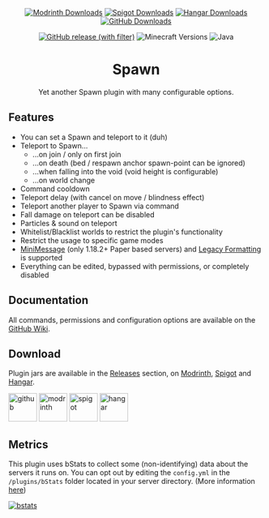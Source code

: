 <div align="center">

[![Modrinth Downloads](https://img.shields.io/modrinth/dt/spawn?style=flat-square&logo=modrinth&labelColor=3A3025&color=407F35)](https://modrinth.com/plugin/spawn)
[![Spigot Downloads](https://img.shields.io/spiget/downloads/106188?style=flat-square&logo=image/png;base64,iVBORw0KGgoAAAANSUhEUgAAABAAAAAQBAMAAADt3eJSAAAAD1BMVEVHcEwAAAD/0ADi6D86RuhWkE5HAAAAAXRSTlMAQObYZgAAAFBJREFUeJxljdERgDAIQ8OdAxicgHQCZQH3n0pqrT99P7y7QADAYkfHiIHFJ4yRwDWlDaHy7IPeMupOUkvVFiu5XL3hyLBXjIT/nfPLdq/yAL5yBqT7qDihAAAAAElFTkSuQmCC&labelColor=3A3025&color=407F35)](https://www.spigotmc.org/resources/106188)
[![Hangar Downloads](https://img.shields.io/badge/dynamic/json?url=https://hangar.papermc.io/api/v1/projects/rockquiet/Spawn&query=$.stats.downloads&style=flat-square&logo=image/png;base64,iVBORw0KGgoAAAANSUhEUgAAABkAAAAgBAMAAAAVss41AAAAJFBMVEVHcEz///////////////////////////////////////////8Uel1nAAAAC3RSTlMAH47fTa3EafI0C3ZKri0AAADwSURBVHicTZGvC8JQEMdPDeKSYBEsEwSFFbGJZcVkMRiEV7S6IgiCWNS6ZlBhxWZ3/ti8f87bfbfplePDvXff7/s+Iqlyr0p5FQy/3JwuzBw2s9GAk5qAaozqK3mAaKkL09FcR3XAE9cc0ELB8hVC6KfX4qtSCdQ+6LCB9TWYGyndt7LVzVbufQ7Pk8xJW9S9qEqwPORQ7Nop1Tk2zGNS8VfALWld0N3hk7QdTr7NM1DyQA9HT5qEHuZTmTLPaKvkzchaCQUgW0wOx3jD22goVypCwc2DFvVRlnWhIzk08uSttfj8/QMd/c3fJ9HNRv8CUjKn1XnSu4wAAAAASUVORK5CYII=&label=Downloads&labelColor=3A3025&color=407F35)](https://hangar.papermc.io/rockquiet/Spawn)
[![GitHub Downloads](https://img.shields.io/github/downloads/rockquiet/joinprotection/total?style=flat-square&logo=github&labelColor=3A3025&color=407F35)](https://github.com/rockquiet/Spawn/releases)

[![GitHub release (with filter)](https://img.shields.io/github/v/release/rockquiet/spawn?style=for-the-badge&labelColor=3A3025&color=407F35)](https://github.com/rockquiet/Spawn/releases)
![Minecraft Versions](https://img.shields.io/badge/minecraft-1.8_--_1.21.4-407F35?style=for-the-badge&logoColor=407F35&labelColor=3A3025&color=407F35)
![Java](https://img.shields.io/badge/java-8+-407F35?style=for-the-badge&logoColor=407F35&labelColor=3A3025&color=407F35)

# Spawn

Yet another Spawn plugin with many configurable options.

</div>

## Features

- You can set a Spawn and teleport to it (duh)
- Teleport to Spawn...
    - ...on join / only on first join
    - ...on death (bed / respawn anchor spawn-point can be ignored)
    - ...when falling into the void (void height is configurable)
    - ...on world change
- Command cooldown
- Teleport delay (with cancel on move / blindness effect)
- Teleport another player to Spawn via command
- Fall damage on teleport can be disabled
- Particles & sound on teleport
- Whitelist/Blacklist worlds to restrict the plugin's functionality
- Restrict the usage to specific game modes
- [MiniMessage](https://docs.advntr.dev/minimessage/format.html) (only 1.18.2+ Paper based servers)
  and [Legacy Formatting](https://minecraft.wiki/w/Formatting_codes) is supported
- Everything can be edited, bypassed with permissions, or completely disabled

## Documentation

All commands, permissions and configuration options are available on
the [GitHub Wiki](https://github.com/rockquiet/Spawn/wiki).

## Download

Plugin jars are available in the [Releases](https://github.com/rockquiet/Spawn/releases) section,
on [Modrinth](https://modrinth.com/plugin/spawn), [Spigot](https://www.spigotmc.org/resources/106188)
and [Hangar](https://hangar.papermc.io/rockquiet/Spawn).

[<img alt="github" height="56" src="https://cdn.jsdelivr.net/npm/@intergrav/devins-badges@3/assets/cozy/available/github_vector.svg">](https://github.com/rockquiet/Spawn/releases)
[<img alt="modrinth" height="56" src="https://cdn.jsdelivr.net/npm/@intergrav/devins-badges@3/assets/cozy/available/modrinth_vector.svg">](https://modrinth.com/plugin/spawn)
[<img alt="spigot" height="56" src="https://cdn.jsdelivr.net/npm/@intergrav/devins-badges@3/assets/cozy/available/spigot_vector.svg">](https://www.spigotmc.org/resources/106188)
[<img alt="hangar" height="56" src="https://cdn.jsdelivr.net/npm/@intergrav/devins-badges@3/assets/cozy/available/hangar_vector.svg">](https://hangar.papermc.io/rockquiet/Spawn)

## Metrics

This plugin uses bStats to collect some (non-identifying) data about the servers it runs on.
You can opt out by editing the `config.yml` in the `/plugins/bStats` folder located in your server directory.
(More information [here](https://bstats.org/getting-started))

[<img alt="bstats" src="https://bstats.org/signatures/bukkit/SpawnWasTaken.svg">](https://bstats.org/plugin/bukkit/SpawnWasTaken)
